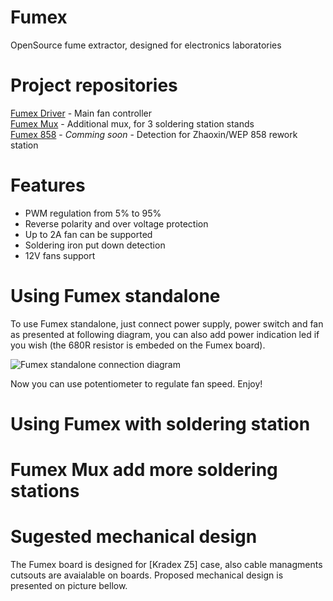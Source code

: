 # Fumex
OpenSource fume extractor, designed for electronics laboratories

# Project repositories
[Fumex Driver](https://github.com/koszalix/fumexDriver) - Main fan controller   
[Fumex Mux](https://github.com/koszalix/fumexMux) - Additional mux, for 3 soldering station stands   
[Fumex 858]() - *Comming soon* - Detection for Zhaoxin/WEP 858 rework station  

# Features
- PWM regulation from 5% to 95% 
- Reverse polarity and over voltage protection
- Up to 2A fan can be supported 
- Soldering iron put down detection 
- 12V fans support 

# Using Fumex standalone
To use Fumex standalone, just connect power supply, power switch and fan as presented at following diagram, you can 
also add power indication led if you wish (the 680R resistor is embeded on the Fumex board).

![Fumex standalone connection diagram](images/standalone_connection.jpg)

Now you can use potentiometer to regulate fan speed. Enjoy! 

# Using Fumex with soldering station 


# Fumex Mux add more soldering stations 

# Sugested mechanical design
The Fumex board is designed for [Kradex Z5] case, also cable managments cutsouts are avaialable on boards. 
Proposed mechanical design is presented on picture bellow. 

